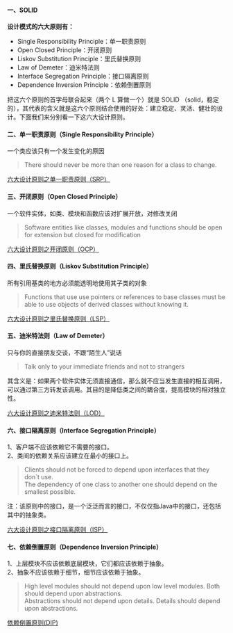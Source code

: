 #### 一、SOLID

**设计模式的六大原则有：**

-   Single Responsibility Principle：单一职责原则
-   Open Closed Principle：开闭原则
-   Liskov Substitution Principle：里氏替换原则
-   Law of Demeter：迪米特法则
-   Interface Segregation Principle：接口隔离原则
-   Dependence Inversion Principle：依赖倒置原则

把这六个原则的首字母联合起来（两个 L 算做一个）就是 SOLID （solid，稳定的），其代表的含义就是这六个原则结合使用的好处：建立稳定、灵活、健壮的设计。下面我们来分别看一下这六大设计原则。

#### 二、单一职责原则（Single Responsibility Principle）

一个类应该只有一个发生变化的原因

> There should never be more than one reason for a class to change.

[六大设计原则之单一职责原则（SRP）](https://www.jianshu.com/p/526a70f24ac5)

#### 三、开闭原则（Open Closed Principle）

一个软件实体，如类、模块和函数应该对扩展开放，对修改关闭

> Software entities like classes, modules and functions should be open for extension but closed for modification

[六大设计原则之开闭原则（OCP）](https://www.jianshu.com/p/55c3482d6e00)

#### 四、里氏替换原则（Liskov Substitution Principle）

所有引用基类的地方必须能透明地使用其子类的对象

> Functions that use use pointers or references to base classes must be able to use objects of derived classes without knowing it.

[六大设计原则之里氏替换原则（LSP）](https://www.jianshu.com/p/dfcdcd5d9ece)

#### 五、迪米特法则（Law of Demeter）

只与你的直接朋友交谈，不跟“陌生人”说话

> Talk only to your immediate friends and not to strangers

其含义是：如果两个软件实体无须直接通信，那么就不应当发生直接的相互调用，可以通过第三方转发该调用。其目的是降低类之间的耦合度，提高模块的相对独立性。

[六大设计原则之迪米特法则（LOD）](https://www.jianshu.com/p/98761ad06de6)

#### 六、接口隔离原则（Interface Segregation Principle）

1、客户端不应该依赖它不需要的接口。  
2、类间的依赖关系应该建立在最小的接口上。

> Clients should not be forced to depend upon interfaces that they don\`t use.  
> The dependency of one class to another one should depend on the smallest possible.

注：该原则中的接口，是一个泛泛而言的接口，不仅仅指Java中的接口，还包括其中的抽象类。

[六大设计原则之接口隔离原则（ISP）](https://www.jianshu.com/p/3232c9891403)

#### 七、依赖倒置原则（Dependence Inversion Principle）

1、上层模块不应该依赖底层模块，它们都应该依赖于抽象。  
2、抽象不应该依赖于细节，细节应该依赖于抽象。

> High level modules should not depend upon low level modules. Both should depend upon abstractions.  
> Abstractions should not depend upon details. Details should depend upon abstractions.

[依赖倒置原则(DIP)](https://www.jianshu.com/p/c3ce6762257c)

